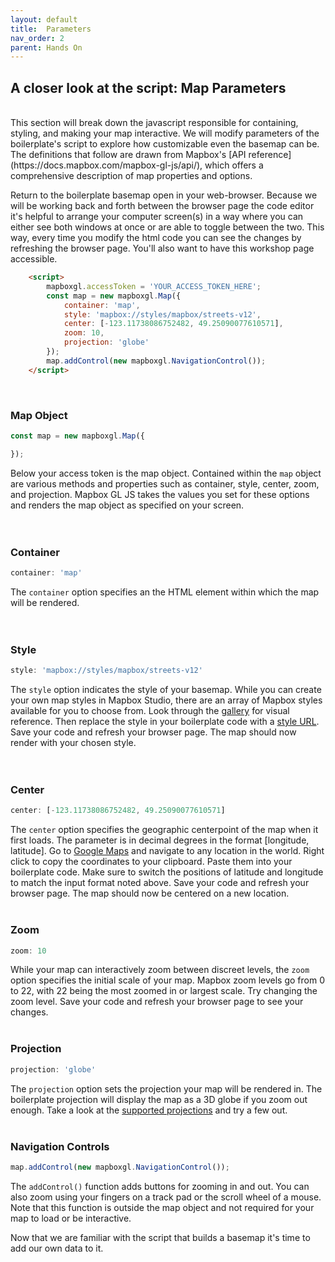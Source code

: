 ```yaml
---
layout: default
title:  Parameters 
nav_order: 2
parent: Hands On
---
```

## A closer look at the script: Map Parameters
<br>
This section will break down the javascript responsible for containing, styling, and making your map interactive. We will modify parameters of the boilerplate's script to explore how customizable even the basemap can be. The definitions that follow are drawn from Mapbox's [API reference](https://docs.mapbox.com/mapbox-gl-js/api/), which offers a comprehensive description of map properties and options.    

Return to the boilerplate basemap open in your web-browser. Because we will be working back and forth between the browser page the code editor it's helpful to arrange your computer screen(s) in a way where you can either see both windows at once or are able to toggle between the two. This way, every time you modify the html code you can see the changes by refreshing the browser page. You'll also want to have this workshop page accessible. 


    
```html
    <script>
        mapboxgl.accessToken = 'YOUR_ACCESS_TOKEN_HERE'; 
        const map = new mapboxgl.Map({
            container: 'map', 
            style: 'mapbox://styles/mapbox/streets-v12', 
            center: [-123.11738086752482, 49.25090077610571], 
            zoom: 10, 
            projection: 'globe' 
        });
        map.addControl(new mapboxgl.NavigationControl());
    </script>
```
<br>




### Map Object  
```js
const map = new mapboxgl.Map({

});
```
Below your access token is the map object. Contained within the ```map``` object are various methods and properties such as container, style, center, zoom, and projection. Mapbox GL JS takes the values you set for these options and renders the map object as specified on your screen. 
<br>    
<br>     

### Container 
```js
container: 'map'
```
The ```container``` option specifies an the HTML element within which the map will be rendered.
<br>    
<br>   

### Style 
```js
style: 'mapbox://styles/mapbox/streets-v12'
```
The ```style``` option indicates the style of your basemap. While you can create your own map styles in Mapbox Studio, there are an array of Mapbox styles available for you to choose from. Look through the [gallery](https://www.mapbox.com/gallery/) for visual reference. Then replace the style in your boilerplate code with a [style URL](https://docs.mapbox.com/api/maps/styles/#mapbox-styles). Save your code and refresh your browser page. The map should now render with your chosen style. 
<br>  
<br>  

### Center
```js
center: [-123.11738086752482, 49.25090077610571]
```
The ```center``` option specifies the geographic centerpoint of the map when it first loads. The parameter is in decimal degrees in the format [longitude, latitude]. Go to [Google Maps](https://www.google.com/maps/@41.3294462,57.6083804,3z) and navigate to any location in the world. Right click to copy the coordinates to your clipboard. Paste them into your boilerplate code. Make sure to switch the positions of latitude and longitude to match the input format noted above. Save your code and refresh your browser page. The map should now be centered on a new location. 
<br>
<br>

### Zoom 
```js
zoom: 10
```
While your map can interactively zoom between discreet levels, the ```zoom``` option specifies the initial scale of your map. Mapbox zoom levels go from 0 to 22, with 22 being the most zoomed in or largest scale. Try changing the zoom level. Save your code and refresh your browser page to see your changes. 
<br>
<br>
### Projection

```js
projection: 'globe'
```
The ```projection``` option sets the projection your map will be rendered in. The boilerplate projection will display the map as a 3D globe if you zoom out enough. Take a look at the [supported projections](https://docs.mapbox.com/mapbox-gl-js/style-spec/projection/) and try a few out. 
<br>
<br>

### Navigation Controls    
```js
map.addControl(new mapboxgl.NavigationControl());
```
The ```addControl()``` function adds buttons for zooming in and out. You can also zoom using your fingers on a track pad or the scroll wheel of a mouse. Note that this function is outside the map object and not required for your map to load or be interactive. 

Now that we are familiar with the script that builds a basemap it's time to add our own data to it. 



